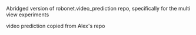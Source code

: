 Abridged version of robonet.video_prediction repo, specifically for the multi view experiments

video prediction copied from Alex's repo
